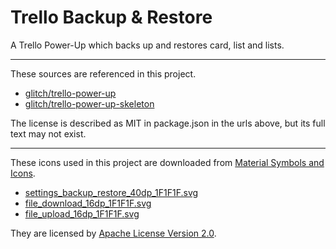 # Trello Backup & Restore

A Trello Power-Up which backs up and restores card, list and lists.

---

These sources are referenced in this project.

- [glitch/trello-power-up](https://glitch.com/~trello-power-up)
- [glitch/trello-power-up-skeleton](https://glitch.com/~trello-power-up-skeleton)

The license is described as MIT in package.json in the urls above, but its full text may not exist.

---

These icons used in this project are downloaded from [Material Symbols and Icons](https://fonts.google.com/icons).

- [settings_backup_restore_40dp_1F1F1F.svg](https://cdn.glitch.global/0b64f33b-22b9-4fbd-8d4e-fdb824ae590b/settings_backup_restore_40dp_1F1F1F.svg?v=1741329489763)
- [file_download_16dp_1F1F1F.svg](https://cdn.glitch.global/0b64f33b-22b9-4fbd-8d4e-fdb824ae590b/file_download_16dp_1F1F1F.svg?v=1741327113830)
- [file_upload_16dp_1F1F1F.svg](https://cdn.glitch.global/0b64f33b-22b9-4fbd-8d4e-fdb824ae590b/file_upload_16dp_1F1F1F.svg?v=1741327106140)

They are licensed by [Apache License Version 2.0](http://www.apache.org/licenses/LICENSE-2.0.txt).
